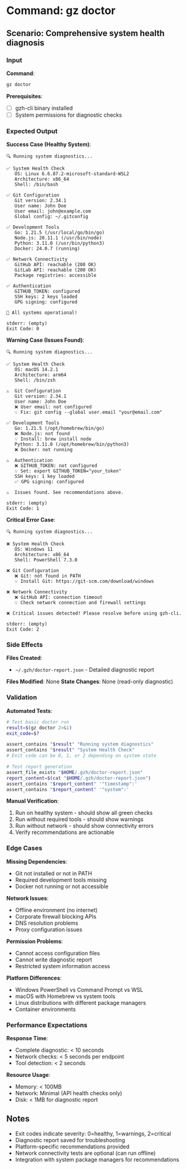 # Command: gz doctor

## Scenario: Comprehensive system health diagnosis

### Input

**Command**:
```bash
gz doctor
```

**Prerequisites**:

- [ ] gzh-cli binary installed
- [ ] System permissions for diagnostic checks

### Expected Output

**Success Case (Healthy System)**:
```text
🔍 Running system diagnostics...

✅ System Health Check
   OS: Linux 6.6.87.2-microsoft-standard-WSL2
   Architecture: x86_64
   Shell: /bin/bash

✅ Git Configuration
   Git version: 2.34.1
   User name: John Doe
   User email: john@example.com
   Global config: ~/.gitconfig

✅ Development Tools
   Go: 1.21.5 (/usr/local/go/bin/go)
   Node.js: 20.11.1 (/usr/bin/node)
   Python: 3.11.0 (/usr/bin/python3)
   Docker: 24.0.7 (running)

✅ Network Connectivity
   GitHub API: reachable (200 OK)
   GitLab API: reachable (200 OK)
   Package registries: accessible

✅ Authentication
   GITHUB_TOKEN: configured
   SSH keys: 2 keys loaded
   GPG signing: configured

🎉 All systems operational!

stderr: (empty)
Exit Code: 0
```

**Warning Case (Issues Found)**:
```text
🔍 Running system diagnostics...

✅ System Health Check
   OS: macOS 14.2.1
   Architecture: arm64
   Shell: /bin/zsh

⚠️  Git Configuration
   Git version: 2.34.1
   User name: John Doe
   ❌ User email: not configured
   💡 Fix: git config --global user.email "your@email.com"

✅ Development Tools
   Go: 1.21.5 (/opt/homebrew/bin/go)
   ❌ Node.js: not found
   💡 Install: brew install node
   Python: 3.11.0 (/opt/homebrew/bin/python3)
   ❌ Docker: not running

⚠️  Authentication
   ❌ GITHUB_TOKEN: not configured
   💡 Set: export GITHUB_TOKEN="your_token"
   SSH keys: 1 key loaded
   ✅ GPG signing: configured

⚠️  Issues found. See recommendations above.

stderr: (empty)
Exit Code: 1
```

**Critical Error Case**:
```text
🔍 Running system diagnostics...

❌ System Health Check
   OS: Windows 11
   Architecture: x86_64
   Shell: PowerShell 7.3.0

❌ Git Configuration
   ❌ Git: not found in PATH
   💡 Install Git: https://git-scm.com/download/windows

❌ Network Connectivity
   ❌ GitHub API: connection timeout
   💡 Check network connection and firewall settings

❌ Critical issues detected! Please resolve before using gzh-cli.

stderr: (empty)  
Exit Code: 2
```

### Side Effects

**Files Created**: 
- `~/.gzh/doctor-report.json` - Detailed diagnostic report

**Files Modified**: None
**State Changes**: None (read-only diagnostic)

### Validation

**Automated Tests**:
```bash
# Test basic doctor run
result=$(gz doctor 2>&1)
exit_code=$?

assert_contains "$result" "Running system diagnostics"
assert_contains "$result" "System Health Check"
# Exit code can be 0, 1, or 2 depending on system state

# Test report generation
assert_file_exists "$HOME/.gzh/doctor-report.json"
report_content=$(cat "$HOME/.gzh/doctor-report.json")
assert_contains "$report_content" '"timestamp":'
assert_contains "$report_content" '"system":'
```

**Manual Verification**:
1. Run on healthy system - should show all green checks
2. Run without required tools - should show warnings
3. Run without network - should show connectivity errors
4. Verify recommendations are actionable

### Edge Cases

**Missing Dependencies**:
- Git not installed or not in PATH
- Required development tools missing
- Docker not running or not accessible

**Network Issues**:
- Offline environment (no internet)
- Corporate firewall blocking APIs
- DNS resolution problems
- Proxy configuration issues

**Permission Problems**:
- Cannot access configuration files
- Cannot write diagnostic report
- Restricted system information access

**Platform Differences**:
- Windows PowerShell vs Command Prompt vs WSL
- macOS with Homebrew vs system tools
- Linux distributions with different package managers
- Container environments

### Performance Expectations

**Response Time**:
- Complete diagnostic: < 10 seconds
- Network checks: < 5 seconds per endpoint
- Tool detection: < 2 seconds

**Resource Usage**:
- Memory: < 100MB
- Network: Minimal (API health checks only)
- Disk: < 1MB for diagnostic report

## Notes

- Exit codes indicate severity: 0=healthy, 1=warnings, 2=critical
- Diagnostic report saved for troubleshooting
- Platform-specific recommendations provided
- Network connectivity tests are optional (can run offline)
- Integration with system package managers for recommendations
